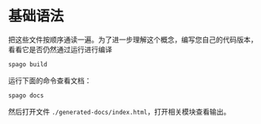 # 基础语法

把这些文件按顺序通读一遍。为了进一步理解这个概念，编写您自己的代码版本，看看它是否仍然通过运行进行编译

```bash
spago build
```

运行下面的命令查看文档：

```bash
spago docs
```

然后打开文件 `./generated-docs/index.html`，打开相关模块查看输出。
